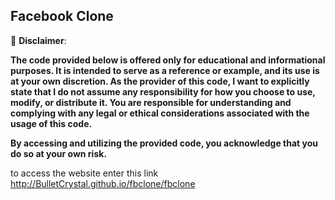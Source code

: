 ## Facebook Clone

🚨 **Disclaimer**:

<b>The code provided below is offered only for educational and informational purposes. It is intended to serve as a reference or example, and its use is at your own discretion. As the provider of this code, I want to explicitly state that I do not assume any responsibility for how you choose to use, modify, or distribute it. You are responsible for understanding and complying with any legal or ethical considerations associated with the usage of this code.

By accessing and utilizing the provided code, you acknowledge that you do so at your own risk.
</b>

to access the website enter this link <link>http://BulletCrystal.github.io/fbclone/fbclone</link>

